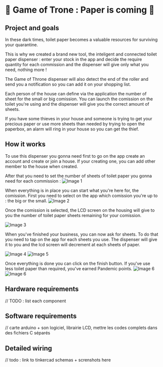 # 🚽 Game of Trone : Paper is coming 🧻

## Project and goals

In these dark times, toilet paper becomes a valuable resources for surviving your quarantine.

This is why we created a brand new tool, the inteligent and connected toilet paper dispenser : enter your stock in the app and decide the require quantity for each commission and the dispenser will give only what you need, nothing more ! 

The Game of Throne dispenser will also detect the end of the roller and send you a notification so you can add it on your shopping list. 

Each person of the house can define via the application the number of sheet for the small or big comission. You can launch the comission on the toilet you're using and the dispenser will give you the correct amount of sheets.

If you have some thieves in your house and someone is trying to get your precious paper or use more sheets than needed by trying to open the paperbox, an alarm will ring in your house so you can get the thief.


## How it works 

To use this dispenser you gonna need first to go on the app create an account and create or join a house. If your creating one, you can add other member to the house when created.

After that you need to set the number of sheets of toilet paper you gonna need for each commission :
![Image 1](https://github.com/azha-dev/IOTGame_of_Throne/blob/master/img/1.png)

When everything is in place you can start what you're here for, the comission.
First you need to select on the app which comission you're up to : the big or the small.
![Image 2](https://github.com/azha-dev/IOTGame_of_Throne/blob/master/img/2.png)

Once the comission is selected, the LCD screen on the housing will give to you the number of toilet paper sheets remaining for your comission. 

![Image 3](https://github.com/azha-dev/IOTGame_of_Throne/blob/master/img/credit.png)

When you've finished your business, you can now ask for sheets. To do that you need to tap on the app for each sheets you use. The dispenser will give it to you and the lcd screen will decrement at each sheets of paper.

![Image 4](https://github.com/azha-dev/IOTGame_of_Throne/blob/master/img/4.png)
![Image 5](https://github.com/azha-dev/IOTGame_of_Throne/blob/master/img/unknown.png)

Once everything is done you can click on the finish button. If you've use less toilet paper than required, you've earned Pandemic points.
![Image 6](https://github.com/azha-dev/IOTGame_of_Throne/blob/master/img/4.png)
![Image 6](https://github.com/azha-dev/IOTGame_of_Throne/blob/master/img/4-2.png)
## Hardware requirements

// TODO : list each component 

## Software requirements

// carte arduino + son logiciel, librairie LCD, mettre les codes complets dans des fichiers C séparés

## Detailed wiring

// todo : link to tinkercad schemas + screnshots here
